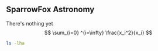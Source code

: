 ## SparrowFox Astronomy

There's nothing yet
$$ \sum_{i=0} ^{i=\infty} \frac{x_i^2}{x_i} $$

```bash
ls -lha
```
